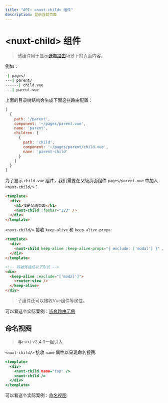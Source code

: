 ```yaml
---
title: "API: <nuxt-child> 组件"
description: 显示当前页面
---
```


# &lt;nuxt-child&gt; 组件

> 该组件用于显示[嵌套路由](/guide/routing#嵌套路由)场景下的页面内容。

例如：

```bash
-| pages/
---| parent/
------| child.vue
---| parent.vue
```

上面的目录树结构会生成下面这些路由配置：

```js
[
  {
    path: '/parent',
    component: '~/pages/parent.vue',
    name: 'parent',
    children: [
      {
        path: 'child',
        component: '~/pages/parent/child.vue',
        name: 'parent-child'
      }
    ]
  }
]
```

为了显示 `child.vue` 组件，我们需要在父级页面组件 `pages/parent.vue` 中加入 `<nuxt-child/>`：

```html
<template>
  <div>
    <h1>我是父级页面</h1>
    <nuxt-child :foobar="123" />
  </div>
</template>
```
`<nuxt-child/>` 接收 `keep-alive` 和 `keep-alive-props`:

```html
<template>
  <div>
    <nuxt-child keep-alive :keep-alive-props="{ exclude: ['modal'] }" />
  </div>
</template>

<!-- 将被转换成以下形式 -->
<div>
  <keep-alive :exclude="['modal']">
    <router-view />
  </keep-alive>
</div>
```

> 子组件还可以接收Vue组件等属性。

可以看这个实际案例：[嵌套路由示例](/examples/nested-routes)

## 命名视图

> 与nuxt v2.4.0一起引入

`<nuxt-child/>` 接收 `name` 属性以呈现命名视图:

```htm
<template>
  <div>
    <nuxt-child name="top" />
    <nuxt-child />
  </div>
</template>
```

可以看这个实际案例：[命名视图](/examples/named-views)
